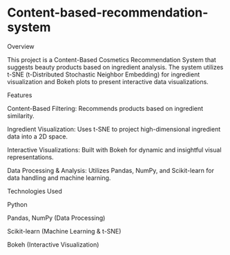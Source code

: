# Content-based-recommendation-system
Overview

This project is a Content-Based Cosmetics Recommendation System that suggests beauty products based on ingredient analysis. The system utilizes t-SNE (t-Distributed Stochastic Neighbor Embedding) for ingredient visualization and Bokeh plots to present interactive data visualizations.

Features

Content-Based Filtering: Recommends products based on ingredient similarity.

Ingredient Visualization: Uses t-SNE to project high-dimensional ingredient data into a 2D space.

Interactive Visualizations: Built with Bokeh for dynamic and insightful visual representations.

Data Processing & Analysis: Utilizes Pandas, NumPy, and Scikit-learn for data handling and machine learning.

Technologies Used

Python

Pandas, NumPy (Data Processing)

Scikit-learn (Machine Learning & t-SNE)

Bokeh (Interactive Visualization)
